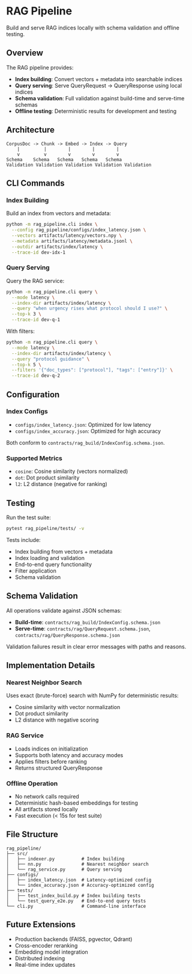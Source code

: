 # RAG Pipeline

Build and serve RAG indices locally with schema validation and offline testing.

## Overview

The RAG pipeline provides:
- **Index building**: Convert vectors + metadata into searchable indices
- **Query serving**: Serve QueryRequest -> QueryResponse using local indices
- **Schema validation**: Full validation against build-time and serve-time schemas
- **Offline testing**: Deterministic results for development and testing

## Architecture

```
CorpusDoc -> Chunk -> Embed -> Index -> Query
    |         |        |        |        |
    v         v        v        v        v
Schema    Schema   Schema   Schema   Schema
Validation Validation Validation Validation Validation
```

## CLI Commands

### Index Building

Build an index from vectors and metadata:

```bash
python -m rag_pipeline.cli index \
  --config rag_pipeline/configs/index_latency.json \
  --vectors artifacts/latency/vectors.npy \
  --metadata artifacts/latency/metadata.jsonl \
  --outdir artifacts/index/latency \
  --trace-id dev-idx-1
```

### Query Serving

Query the RAG service:

```bash
python -m rag_pipeline.cli query \
  --mode latency \
  --index-dir artifacts/index/latency \
  --query "when urgency rises what protocol should I use?" \
  --top-k 3 \
  --trace-id dev-q-1
```

With filters:

```bash
python -m rag_pipeline.cli query \
  --mode latency \
  --index-dir artifacts/index/latency \
  --query "protocol guidance" \
  --top-k 5 \
  --filters '{"doc_types": ["protocol"], "tags": ["entry"]}' \
  --trace-id dev-q-2
```

## Configuration

### Index Configs

- `configs/index_latency.json`: Optimized for low latency
- `configs/index_accuracy.json`: Optimized for high accuracy

Both conform to `contracts/rag_build/IndexConfig.schema.json`.

### Supported Metrics

- `cosine`: Cosine similarity (vectors normalized)
- `dot`: Dot product similarity
- `l2`: L2 distance (negative for ranking)

## Testing

Run the test suite:

```bash
pytest rag_pipeline/tests/ -v
```

Tests include:
- Index building from vectors + metadata
- Index loading and validation
- End-to-end query functionality
- Filter application
- Schema validation

## Schema Validation

All operations validate against JSON schemas:

- **Build-time**: `contracts/rag_build/IndexConfig.schema.json`
- **Serve-time**: `contracts/rag/QueryRequest.schema.json`, `contracts/rag/QueryResponse.schema.json`

Validation failures result in clear error messages with paths and reasons.

## Implementation Details

### Nearest Neighbor Search

Uses exact (brute-force) search with NumPy for deterministic results:

- Cosine similarity with vector normalization
- Dot product similarity
- L2 distance with negative scoring

### RAG Service

- Loads indices on initialization
- Supports both latency and accuracy modes
- Applies filters before ranking
- Returns structured QueryResponse

### Offline Operation

- No network calls required
- Deterministic hash-based embeddings for testing
- All artifacts stored locally
- Fast execution (< 15s for test suite)

## File Structure

```
rag_pipeline/
├── src/
│   ├── indexer.py          # Index building
│   ├── nn.py               # Nearest neighbor search
│   └── rag_service.py      # Query serving
├── configs/
│   ├── index_latency.json  # Latency-optimized config
│   └── index_accuracy.json # Accuracy-optimized config
├── tests/
│   ├── test_index_build.py # Index building tests
│   └── test_query_e2e.py   # End-to-end query tests
└── cli.py                  # Command-line interface
```

## Future Extensions

- Production backends (FAISS, pgvector, Qdrant)
- Cross-encoder reranking
- Embedding model integration
- Distributed indexing
- Real-time index updates
